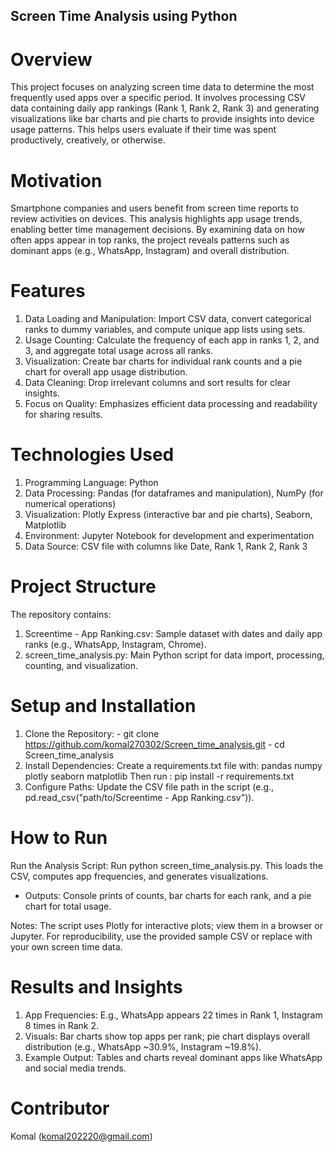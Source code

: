 ## Screen Time Analysis using Python
# Overview
This project focuses on analyzing screen time data to determine the most frequently used apps over a specific period. It involves processing CSV data containing daily app rankings (Rank 1, Rank 2, Rank 3) and generating visualizations like bar charts and pie charts to provide insights into device usage patterns. This helps users evaluate if their time was spent productively, creatively, or otherwise.

# Motivation
Smartphone companies and users benefit from screen time reports to review activities on devices. This analysis highlights app usage trends, enabling better time management decisions. By examining data on how often apps appear in top ranks, the project reveals patterns such as dominant apps (e.g., WhatsApp, Instagram) and overall distribution.

# Features
1. Data Loading and Manipulation: Import CSV data, convert categorical ranks to dummy variables, and compute unique app lists using sets.
2. Usage Counting: Calculate the frequency of each app in ranks 1, 2, and 3, and aggregate total usage across all ranks.
3. Visualization: Create bar charts for individual rank counts and a pie chart for overall app usage distribution.
4. Data Cleaning: Drop irrelevant columns and sort results for clear insights.
5. Focus on Quality: Emphasizes efficient data processing and readability for sharing results.

# Technologies Used
1. Programming Language: Python
2. Data Processing: Pandas (for dataframes and manipulation), NumPy (for numerical operations)
3. Visualization: Plotly Express (interactive bar and pie charts), Seaborn, Matplotlib
4. Environment: Jupyter Notebook for development and experimentation
5. Data Source: CSV file with columns like Date, Rank 1, Rank 2, Rank 3

# Project Structure
The repository contains:
1. Screentime - App Ranking.csv: Sample dataset with dates and daily app ranks (e.g., WhatsApp, Instagram, Chrome).
2. screen_time_analysis.py: Main Python script for data import, processing, counting, and visualization.

# Setup and Installation
1. Clone the Repository: - git clone https://github.com/komal270302/Screen_time_analysis.git
                         - cd Screen_time_analysis
2. Install Dependencies: Create a requirements.txt file with:
   pandas
   numpy
   plotly
   seaborn
   matplotlib
Then run : pip install -r requirements.txt
3. Configure Paths: Update the CSV file path in the script (e.g., pd.read_csv("path/to/Screentime - App Ranking.csv")).

# How to Run
Run the Analysis Script: Run python screen_time_analysis.py. This loads the CSV, computes app frequencies, and generates visualizations.
- Outputs: Console prints of counts, bar charts for each rank, and a pie chart for total usage.

Notes: The script uses Plotly for interactive plots; view them in a browser or Jupyter. For reproducibility, use the provided sample CSV or replace with your own screen time data.

# Results and Insights
1. App Frequencies: E.g., WhatsApp appears 22 times in Rank 1, Instagram 8 times in Rank 2.
2. Visuals: Bar charts show top apps per rank; pie chart displays overall distribution (e.g., WhatsApp ~30.9%, Instagram ~19.8%).
3. Example Output: Tables and charts reveal dominant apps like WhatsApp and social media trends.

# Contributor
Komal (komal202220@gmail.com) 
